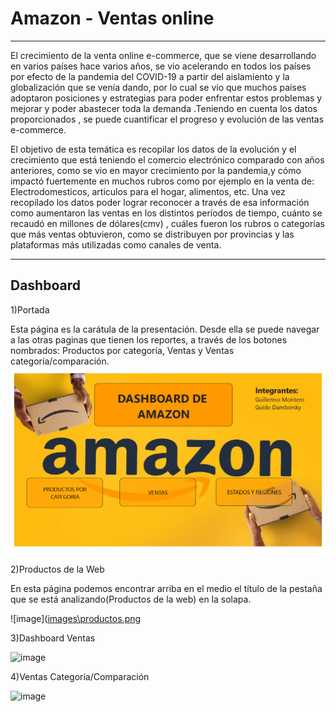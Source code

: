 
# Amazon - Ventas online
_________
El crecimiento de la venta online e-commerce, que se viene desarrollando en varios países
hace varios años, se vio acelerando en todos los países por efecto de la pandemia del
COVID-19 a partir del aislamiento y la globalización que se venía dando, por lo cual se vio que
muchos países adoptaron posiciones y estrategias para poder enfrentar estos problemas y
mejorar y poder abastecer toda la demanda .Teniendo en cuenta los datos proporcionados , se
puede cuantificar el progreso y evolución de las ventas e-commerce.

El objetivo de esta temática es recopilar los datos de la evolución y el crecimiento que está
teniendo el comercio electrónico comparado con años anteriores, como se vio en mayor
crecimiento por la pandemia,y cómo impactó fuertemente en muchos rubros como por ejemplo
en la venta de: Electrodomesticos, articulos para el hogar, alimentos, etc. Una vez recopilado
los datos poder lograr reconocer a través de esa información como aumentaron las ventas en
los distintos períodos de tiempo, cuánto se recaudó en millones de dólares(cmv) , cuáles
fueron los rubros o categorías que más ventas obtuvieron, como se distribuyen por provincias
y las plataformas más utilizadas como canales de venta.


____________
## Dashboard

1)Portada

Esta página es la carátula de la presentación. Desde ella se puede
navegar a las otras paginas que tienen los reportes, a través de los
botones nombrados: Productos por categoría, Ventas y Ventas
categoría/comparación.
![image](https://github.com/agusm95/Proyecto-Amazon/blob/main/images/inicio.png)<br>

2)Productos de la Web

En esta página podemos encontrar arriba en el medio el título de la
pestaña que se está analizando(Productos de la web) en la solapa.

![image]([images\productos.png](https://github.com/agusm95/Proyecto-Amazon/blob/main/images/productos.png)<br>

3)Dashboard Ventas


![image]([images\ventas.png](https://github.com/agusm95/Proyecto-Amazon/blob/main/images/ventas.png))<br>

4)Ventas Categoría/Comparación

![image]([images\ventas_comparaciones.png](https://github.com/agusm95/Proyecto-Amazon/blob/main/images/ventas_comparaciones.png))<br>




